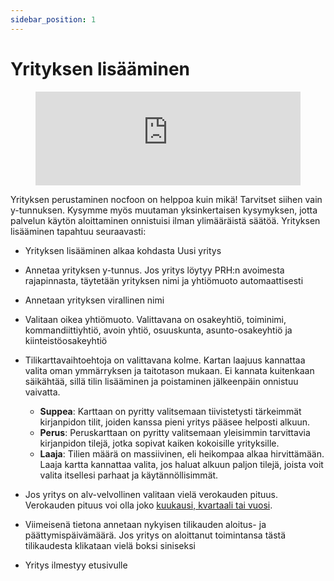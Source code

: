 ```yaml
---
sidebar_position: 1
---
```


# Yrityksen lisääminen

<figure class="video-container">
	<iframe width="100%" src="https://www.youtube.com/embed/iRFPKyhAe8o" title="YouTube video player" frameborder="0" allow="accelerometer; autoplay; clipboard-write; encrypted-media; gyroscope; picture-in-picture" allowfullscreen="true"></iframe>
</figure>

Yrityksen perustaminen nocfoon on helppoa kuin mikä! Tarvitset siihen vain y-tunnuksen. Kysymme myös muutaman yksinkertaisen kysymyksen, jotta palvelun käytön aloittaminen onnistuisi ilman ylimääräistä säätöä.
Yrityksen lisääminen tapahtuu seuraavasti:

- Yrityksen lisääminen alkaa kohdasta Uusi yritys
- Annetaa yrityksen y-tunnus. Jos yritys löytyy PRH:n avoimesta rajapinnasta, täytetään yrityksen nimi ja yhtiömuoto automaattisesti
- Annetaan yrityksen virallinen nimi
- Valitaan oikea yhtiömuoto. Valittavana on osakeyhtiö, toiminimi, kommandiittiyhtiö, avoin yhtiö, osuuskunta, asunto-osakeyhtiö ja kiinteistöosakeyhtiö
- Tilikarttavaihtoehtoja on valittavana kolme. Kartan laajuus kannattaa valita oman ymmärryksen ja taitotason mukaan. Ei kannata kuitenkaan säikähtää, sillä tilin lisääminen ja poistaminen jälkeenpäin onnistuu vaivatta.

  - **Suppea**: Karttaan on pyritty valitsemaan tiivistetysti tärkeimmät kirjanpidon tilit, joiden kanssa pieni yritys pääsee helposti alkuun.
  - **Perus**: Peruskarttaan on pyritty valitsemaan yleisimmin tarvittavia kirjanpidon tilejä, jotka sopivat kaiken kokoisille yrityksille.
  - **Laaja**: Tilien määrä on massiivinen, eli heikompaa alkaa hirvittämään. Laaja kartta kannattaa valita, jos haluat alkuun paljon tilejä, joista voit valita itsellesi parhaat ja käytännöllisimmät.

- Jos yritys on alv-velvollinen valitaan vielä verokauden pituus. Verokauden pituus voi olla joko [kuukausi, kvartaali tai vuosi](https://www.vero.fi/yritykset-ja-yhteisot/verot-ja-maksut/arvonlisaverotus/ilmoitus-ja-maksuohjeet/verokauden-muutos/).
- Viimeisenä tietona annetaan nykyisen tilikauden aloitus- ja päättymispäivämäärä. Jos yritys on aloittanut toimintansa tästä tilikaudesta klikataan vielä boksi siniseksi
- Yritys ilmestyy etusivulle
